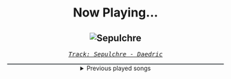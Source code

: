 <div align="center"> 
<h1>Now Playing...</h1>

![Sepulchre](https://i.scdn.co/image/ab67616d00001e0237e8b4f31f218f2a2be08913)
--
_<samp><a href="https://open.spotify.com/track/0o3UrWoRBAUi3su7ReCDQ2">Track: Sepulchre - Daedric</a></samp>_

<div style="border: 1px #4B5054 solid"></div>
<details>
  <summary>
    Previous played songs
  </summary>
  <table>
    <thead>
      <tr>
        <th>
          Artist
        </th>
        <th>
          Song
        </th>
        <th>
          Link
        </th>
      </tr>
    </thead>
    <tbody>
      <tr><td>Daedric</td><td>Sepulchre</td><td><a href="https://open.spotify.com/track/0o3UrWoRBAUi3su7ReCDQ2">https://open.spotify.com/track/0o3UrWoRBAUi3su7ReCDQ2</a></td></tr><tr><td>Cassetter</td><td>Till The End - Wice Remix</td><td><a href="https://open.spotify.com/track/4hjArrRIBKCc3ubbVfdZfU">https://open.spotify.com/track/4hjArrRIBKCc3ubbVfdZfU</a></td></tr><tr><td>CANTERVICE</td><td>Void</td><td><a href="https://open.spotify.com/track/7nUSRi9vRKXiaHHSr841Im">https://open.spotify.com/track/7nUSRi9vRKXiaHHSr841Im</a></td></tr><tr><td>CANTERVICE</td><td>Blackout</td><td><a href="https://open.spotify.com/track/7ruz8x76MaEcSmkMgTs18P">https://open.spotify.com/track/7ruz8x76MaEcSmkMgTs18P</a></td></tr><tr><td>Dark Divine</td><td>Circles</td><td><a href="https://open.spotify.com/track/6ZeBN13PQ0eUi7O6Ym2kJE">https://open.spotify.com/track/6ZeBN13PQ0eUi7O6Ym2kJE</a></td></tr><tr><td>Dark Divine</td><td>No Escape (feat. Ricky Armellino)</td><td><a href="https://open.spotify.com/track/1pkUPzDpI7bHlUAEui4Lqx">https://open.spotify.com/track/1pkUPzDpI7bHlUAEui4Lqx</a></td></tr><tr><td>Dark Divine</td><td>Run Away</td><td><a href="https://open.spotify.com/track/68E7GZp3O8kUUykesNNzD6">https://open.spotify.com/track/68E7GZp3O8kUUykesNNzD6</a></td></tr><tr><td>Dark Divine</td><td>Halloweentown</td><td><a href="https://open.spotify.com/track/1Z6AlzxE9BwFWttR6uQB5a">https://open.spotify.com/track/1Z6AlzxE9BwFWttR6uQB5a</a></td></tr><tr><td>Linkin Park</td><td>X-Ecutioner Style (feat. Black Thought)</td><td><a href="https://open.spotify.com/track/5WOCLjTmfTvrEE6gzyb2XO">https://open.spotify.com/track/5WOCLjTmfTvrEE6gzyb2XO</a></td></tr><tr><td>Linkin Park</td><td>1Stp Klosr (The Humble Brothers Reanimation) [feat. Jonathan Davis]</td><td><a href="https://open.spotify.com/track/6BcF4tXjinsT9NBYFoxS6t">https://open.spotify.com/track/6BcF4tXjinsT9NBYFoxS6t</a></td></tr><tr><td>Linkin Park</td><td>Enth E Nd (Kutmasta Kurt Reanimation) [feat. Motion Man]</td><td><a href="https://open.spotify.com/track/4fYnWAimYBRNgNgTLYbXAI">https://open.spotify.com/track/4fYnWAimYBRNgNgTLYbXAI</a></td></tr><tr><td>Linkin Park</td><td>[Stef]</td><td><a href="https://open.spotify.com/track/1iAv8iIqA0xNGAQgJoAukT">https://open.spotify.com/track/1iAv8iIqA0xNGAQgJoAukT</a></td></tr><tr><td>Linkin Park</td><td>Plc.4 Mie Hæd (Amp Live Reanimation) [feat. Zion]</td><td><a href="https://open.spotify.com/track/4uRW7Q5JdBNmpCMknCav6w">https://open.spotify.com/track/4uRW7Q5JdBNmpCMknCav6w</a></td></tr><tr><td>Linkin Park</td><td>Kyur4 Th Ich (Chairman Hahn Reanimation)</td><td><a href="https://open.spotify.com/track/0KY2dzbnOUqsGVfIpKLkHi">https://open.spotify.com/track/0KY2dzbnOUqsGVfIpKLkHi</a></td></tr><tr><td>Linkin Park</td><td>[Chali]</td><td><a href="https://open.spotify.com/track/4NHtT5oIvUEabTJrJkGYK4">https://open.spotify.com/track/4NHtT5oIvUEabTJrJkGYK4</a></td></tr><tr><td>Linkin Park</td><td>[Riff Raff]</td><td><a href="https://open.spotify.com/track/6ZsorJwy0kv5Eav0zbGjUo">https://open.spotify.com/track/6ZsorJwy0kv5Eav0zbGjUo</a></td></tr><tr><td>Linkin Park</td><td>Ntr\mssion</td><td><a href="https://open.spotify.com/track/1fQ8GKT2XwnRdRMUrhMyfT">https://open.spotify.com/track/1fQ8GKT2XwnRdRMUrhMyfT</a></td></tr><tr><td>Linkin Park</td><td>Pts.Of.Athrty - Jay Gordon Reanimation</td><td><a href="https://open.spotify.com/track/1tTgDt1fKE6wcul5s9CaDA">https://open.spotify.com/track/1tTgDt1fKE6wcul5s9CaDA</a></td></tr><tr><td>Thorr</td><td>Spiral</td><td><a href="https://open.spotify.com/track/0mzaMoEHyTDie0uy6a6Ret">https://open.spotify.com/track/0mzaMoEHyTDie0uy6a6Ret</a></td></tr><tr><td>Thorr</td><td>Augment</td><td><a href="https://open.spotify.com/track/5eQpqz7xRCzfShNNecpmBT">https://open.spotify.com/track/5eQpqz7xRCzfShNNecpmBT</a></td></tr>
    </tbody>
  </table>
</details>

</div>
